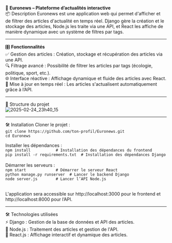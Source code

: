 📰 <strong>Euronews – Plateforme d’actualités interactive</strong> <br/>📦 Description
Euronews est une application web qui permet d'afficher et de filtrer des articles d'actualité en temps réel. Django gère la création et le stockage des articles, Node.js les traite via une API, et React les affiche de manière dynamique avec un système de filtres par tags.

***
🎛️ <strong>Fonctionnalités</strong><br/>
✅ Gestion des articles : Création, stockage et récupération des articles via une API. <br/>
🔍 Filtrage avancé : Possibilité de filtrer les articles par tags (écologie, politique, sport, etc.).<br/>
🌐 Interface réactive : Affichage dynamique et fluide des articles avec React.<br/>
📡 Mise à jour en temps réel : Les articles s'actualisent automatiquement grâce à l’API.<br/>

***
📂 Structure du projet<br/>
![2025-02-24_23h40_15](https://github.com/user-attachments/assets/fb1bd0d4-c770-45bb-bc6a-aa2edea85525)


***
🛠 Installation
Cloner le projet :<br/>
`git clone https://github.com/ton-profil/Euronews.git
`<br/>
`cd Euronews
`

Installer les dépendances :<br/>
`npm install           # Installation des dépendances du frontend  
`<br/>
`pip install -r requirements.txt  # Installation des dépendances Django  
`
<br/><br/>Démarrer les serveurs :<br/>
`npm start             # Démarrer le serveur React`<br/>
`python manage.py runserver  # Lancer le backend Django`<br/>
`node server.js        # Lancer l’API Node.js  `<br/>

<br/>L'application sera accessible sur http://localhost:3000 pour le frontend et http://localhost:8000 pour l’API.

***
🛠 Technologies utilisées<br/>
⚡ Django : Gestion de la base de données et API des articles.<br/>
🚀 Node.js : Traitement des articles et gestion de l'API.<br/>
🎨 React.js : Affichage interactif et dynamique des articles.<br/>
